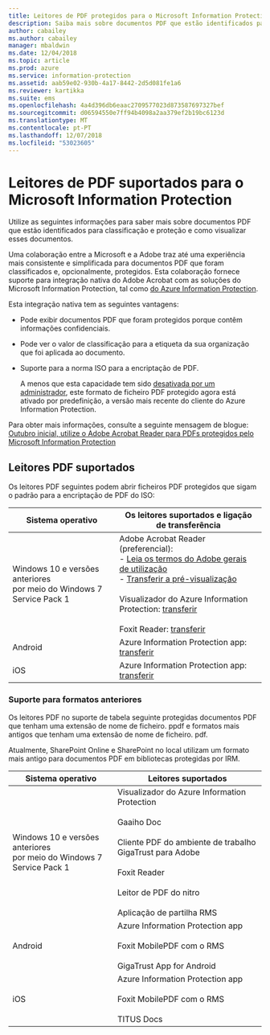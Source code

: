 ```yaml
---
title: Leitores de PDF protegidos para o Microsoft Information Protection
description: Saiba mais sobre documentos PDF que estão identificados para classificação e proteção e, como visualizá-los.
author: cabailey
ms.author: cabailey
manager: mbaldwin
ms.date: 12/04/2018
ms.topic: article
ms.prod: azure
ms.service: information-protection
ms.assetid: aab59e02-930b-4a17-8442-2d5d081fe1a6
ms.reviewer: kartikka
ms.suite: ems
ms.openlocfilehash: 4a4d396db6eaac2709577023d873587697327bef
ms.sourcegitcommit: d06594550e7ff94b4098a2aa379ef2b19bc6123d
ms.translationtype: MT
ms.contentlocale: pt-PT
ms.lasthandoff: 12/07/2018
ms.locfileid: "53023605"
---
```

# <a name="supported-pdf-readers-for-microsoft-information-protection"></a>Leitores de PDF suportados para o Microsoft Information Protection

Utilize as seguintes informações para saber mais sobre documentos PDF que estão identificados para classificação e proteção e como visualizar esses documentos.

Uma colaboração entre a Microsoft e a Adobe traz até uma experiência mais consistente e simplificada para documentos PDF que foram classificados e, opcionalmente, protegidos. Esta colaboração fornece suporte para integração nativa do Adobe Acrobat com as soluções do Microsoft Information Protection, tal como [do Azure Information Protection](../what-is-information-protection.md). 

Esta integração nativa tem as seguintes vantagens:

- Pode exibir documentos PDF que foram protegidos porque contêm informações confidenciais.

- Pode ver o valor de classificação para a etiqueta da sua organização que foi aplicada ao documento.

- Suporte para a norma ISO para a encriptação de PDF.
    
    A menos que esta capacidade tem sido [desativada por um administrador](client-admin-guide-customizations.md#dont-protect-pdf-files-by-using-the-iso-standard-for-pdf-encryption), este formato de ficheiro PDF protegido agora está ativado por predefinição, a versão mais recente do cliente do Azure Information Protection.

Para obter mais informações, consulte a seguinte mensagem de blogue: [Outubro inicial, utilize o Adobe Acrobat Reader para PDFs protegidos pelo Microsoft Information Protection](https://techcommunity.microsoft.com/t5/Azure-Information-Protection/Starting-October-use-Adobe-Acrobat-Reader-for-PDFs-protected-by/ba-p/262738)

## <a name="supported-pdf-readers"></a>Leitores PDF suportados

Os leitores PDF seguintes podem abrir ficheiros PDF protegidos que sigam o padrão para a encriptação de PDF do ISO:

|Sistema operativo|Os leitores suportados e ligação de transferência|
|----------------|-----------------------------------|
|Windows 10 e versões anteriores<br />por meio do Windows 7 Service Pack 1|Adobe Acrobat Reader (preferencial):<br />-  [Leia os termos do Adobe gerais de utilização](https://www.adobe.com/legal/terms.html) <br />- [Transferir a pré-visualização](https://ardownload2.adobe.com/pub/adobe/reader/win/AcrobatDC/misc/MIP_Preview/1900820120/Adobe_MIP_Preview_1900820120.zip) <br /><br /> Visualizador do Azure Information Protection: [transferir](https://go.microsoft.com/fwlink/?linkid=838993)<br /><br />Foxit Reader: [transferir](https://www.foxitsoftware.com/pdf-reader/)|
|Android|Azure Information Protection app: [transferir](https://go.microsoft.com/fwlink/?LinkId=325340)|
|iOS|Azure Information Protection app: [transferir](https://go.microsoft.com/fwlink/?LinkId=325338)|

### <a name="support-for-previous-formats"></a>Suporte para formatos anteriores

Os leitores PDF no suporte de tabela seguinte protegidas documentos PDF que tenham uma extensão de nome de ficheiro. ppdf e formatos mais antigos que tenham uma extensão de nome de ficheiro. pdf.

Atualmente, SharePoint Online e SharePoint no local utilizam um formato mais antigo para documentos PDF em bibliotecas protegidas por IRM.


|Sistema operativo|Leitores suportados|
|----------------|-----------------------------------|
|Windows 10 e versões anteriores<br />por meio do Windows 7 Service Pack 1|Visualizador do Azure Information Protection<br /><br />Gaaiho Doc<br /><br />Cliente PDF do ambiente de trabalho GigaTrust para Adobe<br /><br />Foxit Reader<br /><br />Leitor de PDF do nitro<br /><br />Aplicação de partilha RMS|
|Android|Azure Information Protection app<br /><br />Foxit MobilePDF com o RMS<br /><br />GigaTrust App for Android|
|iOS|Azure Information Protection app<br /><br />Foxit MobilePDF com o RMS<br /><br />TITUS Docs|
